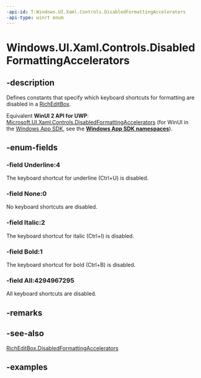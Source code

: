 ```yaml
---
-api-id: T:Windows.UI.Xaml.Controls.DisabledFormattingAccelerators
-api-type: winrt enum
---
```


<!-- Enumeration syntax.
public enum DisabledFormattingAccelerators : uint 
-->

# Windows.UI.Xaml.Controls.DisabledFormattingAccelerators

## -description

Defines constants that specify which keyboard shortcuts for formatting are disabled in a [RichEditBox](richeditbox.md).

Equivalent **WinUI 2 API for UWP**: [Microsoft.UI.Xaml.Controls.DisabledFormattingAccelerators](/windows/winui/api/microsoft.ui.xaml.controls.disabledformattingaccelerators) (for WinUI in the [Windows App SDK](/windows/apps/windows-app-sdk/), see the **[Windows App SDK namespaces](/windows/windows-app-sdk/api/winrt/)**).

## -enum-fields
### -field Underline:4

The keyboard shortcut for underline (Ctrl+U) is disabled.

### -field None:0

No keyboard shortcuts are disabled.

### -field Italic:2

The keyboard shortcut for italic (Ctrl+I) is disabled.

### -field Bold:1

The keyboard shortcut for bold (Ctrl+B) is disabled.

### -field All:4294967295

All keyboard shortcuts are disabled.

## -remarks

## -see-also

[RichEditBox.DisabledFormattingAccelerators](richeditbox_disabledformattingaccelerators.md)

## -examples

